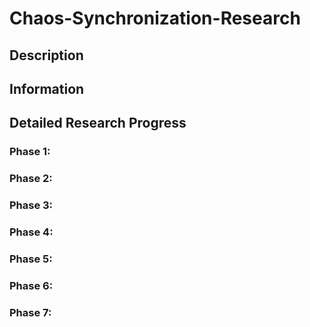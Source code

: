 # Chaos-Synchronization-Research
## Description
## Information
## Detailed Research Progress
### Phase 1:
### Phase 2:
### Phase 3:
### Phase 4:
### Phase 5:
### Phase 6:
### Phase 7:
